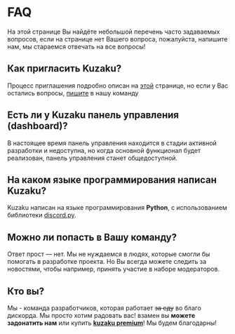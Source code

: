 # FAQ

На этой странице Вы найдёте небольшой перечень часто задаваемых вопросов, если на странице нет Вашего вопроса, пожалуйста, напишите нам, мы стараемся отвечать на все вопросы!

## Как пригласить Kuzaku?

Процесс приглашения подробно описан на [этой](../additional-info/kuzaku-invitation.md) странице, но если у Вас остались вопросы, [пишите](../good-links/contacts.md) в нашу команду

## Есть ли у Kuzaku панель управления \(dashboard\)? <a id="kak-zaiti-v-panel-upravleniya"></a>

В настоящее время панель управления находится в стадии активной разработки и недоступна, но когда основной функционал будет реализован, панель управления станет общедоступной.

## **На каком языке программирования написан Kuzaku?** <a id="na-kakom-yazyke-napisan-bot"></a>

Kuzaku написан на языке программирования **Python**, с использованием библиотеки [discord.py](https://discordpy.readthedocs.io/en/stable/).

## **Можно ли попасть в Вашу команду?** <a id="kak-mozhno-popast-v-komandu-razrabotchikov"></a>

Ответ прост — нет. Мы не нуждаемся в людях, которые смогли бы помогать в разработке проекта. Но Вы всегда можете следить за новостями, чтобы например, принять участие в наборе модераторов.

## ​Кто вы?

Мы - команда разработчиков, которая работает <strike>за еду</strike> во благо дискорда. Мы просто хотим радовать вас! взамен вы **можете задонатить нам** или купить [**kuzaku premium**](../additional-info/kuzaku-premium.md)! Мы будем благодарны!

